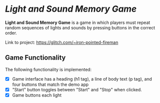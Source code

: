 # *Light and Sound Memory Game*

**Light and Sound Memory Game** is a game in which players must repeat random sequences of lights and sounds by pressing buttons in the correct order. 

Link to project: https://glitch.com/~iron-pointed-fireman

## Game Functionality

The following functionality is implemented:

* [X] Game interface has a heading (h1 tag), a line of body text (p tag), and four buttons that match the demo app
* [X] "Start" button toggles between "Start" and "Stop" when clicked. 
* [X] Game buttons each light 
